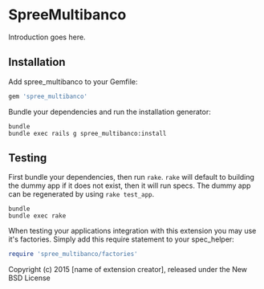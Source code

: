 SpreeMultibanco
===============

Introduction goes here.

Installation
------------

Add spree_multibanco to your Gemfile:

```ruby
gem 'spree_multibanco'
```

Bundle your dependencies and run the installation generator:

```shell
bundle
bundle exec rails g spree_multibanco:install
```

Testing
-------

First bundle your dependencies, then run `rake`. `rake` will default to building the dummy app if it does not exist, then it will run specs. The dummy app can be regenerated by using `rake test_app`.

```shell
bundle
bundle exec rake
```

When testing your applications integration with this extension you may use it's factories.
Simply add this require statement to your spec_helper:

```ruby
require 'spree_multibanco/factories'
```

Copyright (c) 2015 [name of extension creator], released under the New BSD License
